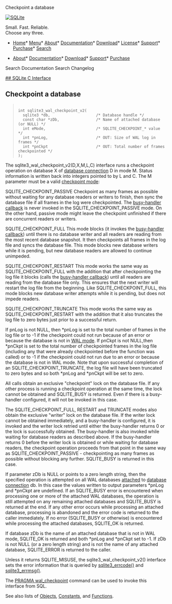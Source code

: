 




Checkpoint a database




[![SQLite](../images/sqlite370_banner.gif)](../index.html)


Small. Fast. Reliable.  
Choose any three.


* [Home](../index.html)* [Menu](javascript:void(0))* [About](../about.html)* [Documentation](../docs.html)* [Download](../download.html)* [License](../copyright.html)* [Support](../support.html)* [Purchase](../prosupport.html)* [Search](javascript:void(0))




* [About](../about.html)* [Documentation](../docs.html)* [Download](../download.html)* [Support](../support.html)* [Purchase](../prosupport.html)






Search Documentation
Search Changelog









[## SQLite C Interface](../c3ref/intro.html)
## Checkpoint a database




> ```
> 
> int sqlite3_wal_checkpoint_v2(
>   sqlite3 *db,                    /* Database handle */
>   const char *zDb,                /* Name of attached database (or NULL) */
>   int eMode,                      /* SQLITE_CHECKPOINT_* value */
>   int *pnLog,                     /* OUT: Size of WAL log in frames */
>   int *pnCkpt                     /* OUT: Total number of frames checkpointed */
> );
> 
> ```



The sqlite3\_wal\_checkpoint\_v2(D,X,M,L,C) interface runs a checkpoint
operation on database X of [database connection](../c3ref/sqlite3.html) D in mode M. Status
information is written back into integers pointed to by L and C.
The M parameter must be a valid [checkpoint mode](../c3ref/c_checkpoint_full.html):



SQLITE\_CHECKPOINT\_PASSIVE
Checkpoint as many frames as possible without waiting for any database
readers or writers to finish, then sync the database file if all frames
in the log were checkpointed. The [busy\-handler callback](../c3ref/busy_handler.html)
is never invoked in the SQLITE\_CHECKPOINT\_PASSIVE mode.
On the other hand, passive mode might leave the checkpoint unfinished
if there are concurrent readers or writers.


SQLITE\_CHECKPOINT\_FULL
This mode blocks (it invokes the
[busy\-handler callback](../c3ref/busy_handler.html)) until there is no
database writer and all readers are reading from the most recent database
snapshot. It then checkpoints all frames in the log file and syncs the
database file. This mode blocks new database writers while it is pending,
but new database readers are allowed to continue unimpeded.


SQLITE\_CHECKPOINT\_RESTART
This mode works the same way as SQLITE\_CHECKPOINT\_FULL with the addition
that after checkpointing the log file it blocks (calls the
[busy\-handler callback](../c3ref/busy_handler.html))
until all readers are reading from the database file only. This ensures
that the next writer will restart the log file from the beginning.
Like SQLITE\_CHECKPOINT\_FULL, this mode blocks new
database writer attempts while it is pending, but does not impede readers.


SQLITE\_CHECKPOINT\_TRUNCATE
This mode works the same way as SQLITE\_CHECKPOINT\_RESTART with the
addition that it also truncates the log file to zero bytes just prior
to a successful return.



If pnLog is not NULL, then \*pnLog is set to the total number of frames in
the log file or to \-1 if the checkpoint could not run because
of an error or because the database is not in [WAL mode](../wal.html). If pnCkpt is not
NULL,then \*pnCkpt is set to the total number of checkpointed frames in the
log file (including any that were already checkpointed before the function
was called) or to \-1 if the checkpoint could not run due to an error or
because the database is not in WAL mode. Note that upon successful
completion of an SQLITE\_CHECKPOINT\_TRUNCATE, the log file will have been
truncated to zero bytes and so both \*pnLog and \*pnCkpt will be set to zero.


All calls obtain an exclusive "checkpoint" lock on the database file. If
any other process is running a checkpoint operation at the same time, the
lock cannot be obtained and SQLITE\_BUSY is returned. Even if there is a
busy\-handler configured, it will not be invoked in this case.


The SQLITE\_CHECKPOINT\_FULL, RESTART and TRUNCATE modes also obtain the
exclusive "writer" lock on the database file. If the writer lock cannot be
obtained immediately, and a busy\-handler is configured, it is invoked and
the writer lock retried until either the busy\-handler returns 0 or the lock
is successfully obtained. The busy\-handler is also invoked while waiting for
database readers as described above. If the busy\-handler returns 0 before
the writer lock is obtained or while waiting for database readers, the
checkpoint operation proceeds from that point in the same way as
SQLITE\_CHECKPOINT\_PASSIVE \- checkpointing as many frames as possible
without blocking any further. SQLITE\_BUSY is returned in this case.


If parameter zDb is NULL or points to a zero length string, then the
specified operation is attempted on all WAL databases [attached](../lang_attach.html) to
[database connection](../c3ref/sqlite3.html) db. In this case the
values written to output parameters \*pnLog and \*pnCkpt are undefined. If
an SQLITE\_BUSY error is encountered when processing one or more of the
attached WAL databases, the operation is still attempted on any remaining
attached databases and SQLITE\_BUSY is returned at the end. If any other
error occurs while processing an attached database, processing is abandoned
and the error code is returned to the caller immediately. If no error
(SQLITE\_BUSY or otherwise) is encountered while processing the attached
databases, SQLITE\_OK is returned.


If database zDb is the name of an attached database that is not in WAL
mode, SQLITE\_OK is returned and both \*pnLog and \*pnCkpt set to \-1\. If
zDb is not NULL (or a zero length string) and is not the name of any
attached database, SQLITE\_ERROR is returned to the caller.


Unless it returns SQLITE\_MISUSE,
the sqlite3\_wal\_checkpoint\_v2() interface
sets the error information that is queried by
[sqlite3\_errcode()](../c3ref/errcode.html) and [sqlite3\_errmsg()](../c3ref/errcode.html).


The [PRAGMA wal\_checkpoint](../pragma.html#pragma_wal_checkpoint) command can be used to invoke this interface
from SQL.


See also lists of
 [Objects](../c3ref/objlist.html),
 [Constants](../c3ref/constlist.html), and
 [Functions](../c3ref/funclist.html).


